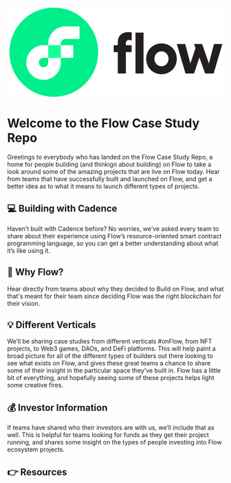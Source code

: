 ![Flow Logo](images/flow_logo%20(1).png)
# Welcome to the Flow Case Study Repo

Greetings to everybody who has landed on the Flow Case Study Repo, a home for people building (and thinkign about building) on Flow to take a look around some of the amazing projects that are live on Flow today. Hear from teams that have successfully built and launched on Flow, and get a better idea as to what it means to launch different types of projects. 

## :computer: Building with Cadence

Haven’t built with Cadence before? No worries, we’ve asked every team to share about their experience using Flow’s resource-oriented smart contract programming language, so you can get a better understanding about what it’s like using it. 

## :ocean: Why Flow?

Hear directly from teams about why they decided to Build on Flow, and what that's meant for their team since deciding Flow was the right blockchain for their vision.

## :bulb: Different Verticals

We’ll be sharing case studies from different verticals #onFlow, from NFT projects, to Web3 games, DAOs, and DeFi platforms. This will help paint a broad picture for all of the different types of builders out there looking to see what exists on Flow, and gives these great teams a chance to share some of their insight in the particular space they’ve built in. Flow has a little bit of everything, and hopefully seeing some of these projects helps light some creative fires.

## :moneybag: Investor Information

If teams have shared who their investors are with us, we’ll include that as well. This is helpful for teams looking for funds as they get their project running, and shares some insight on the types of people investing into Flow ecosystem projects.

## :point_right: Resources
